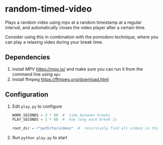 # random-timed-video

Plays a random video using mpv at a random timestamp at a regular interval, and automatically closes the video player after a certain time. 

Consider using this in combination with the pomodoro technique, where you can play a relaxing video during your break time.

## Dependencies

1. Install MPV https://mpv.io/ and make sure you can run it from the command line using `mpv`
1. Install ffmpeg https://ffmpeg.org/download.html

## Configuration

1. Edit `play.py` to configure
   ```python
   WORK_SECONDS = 3 * 60  #  time between breaks
   PLAY_SECONDS = 1 * 60  #  how long each break is

   root_dir = r"path/to/videos"  #  recursively find all videos in this folder and its subfolders
   ```
   
2. Run `python play.py` to start
